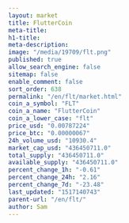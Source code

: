 ```yaml
---
layout: market
title: FlutterCoin
meta-title: 
h1-title: 
meta-description: 
image: "/media/19709/flt.png"
published: true
allow_search_engine: false
sitemap: false
enable_comment: false
sort_order: 638
permalink: "/en/flt/market.html"
coin_a_symbol: "FLT"
coin_a_name: "FlutterCoin"
coin_a_lower_case: "flt"
price_usd: "0.00787224"
price_btc: "0.00000067"
24h_volume_usd: "10930.4"
market_cap_usd: "436450711.0"
total_supply: "436450711.0"
available_supply: "436450711.0"
percent_change_1h: "-0.61"
percent_change_24h: "2.16"
percent_change_7d: "-23.48"
last_updated: "1517140743"
parent-url: "/en/flt/"
author: Sam
---
```


